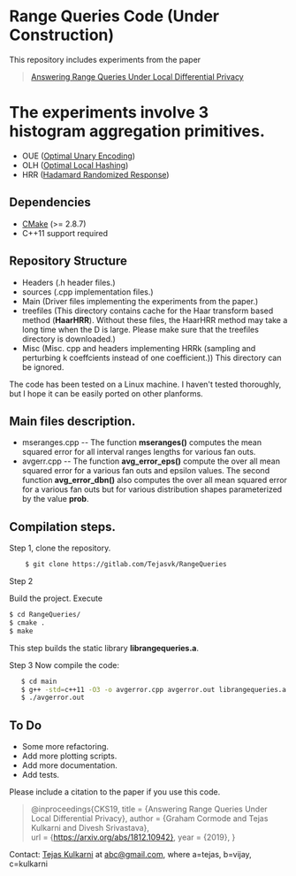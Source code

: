 # Range Queries Code (Under Construction)

This repository includes experiments from the  paper 
> [Answering Range Queries Under Local Differential Privacy](https://arxiv.org/abs/1812.10942)

# The experiments involve 3 histogram aggregation primitives. 
+ OUE ([Optimal Unary Encoding](https://www.usenix.org/system/files/conference/usenixsecurity17/sec17-wang-tianhao.pdf))
+ OLH ([Optimal Local Hashing](https://www.usenix.org/system/files/conference/usenixsecurity17/sec17-wang-tianhao.pdf)) 
+ HRR ([Hadamard Randomized Response](http://dimacs.rutgers.edu/~graham/pubs/papers/sigmod18.pdf)) 


## Dependencies
+ [CMake](https://cmake.org/download/) (>= 2.8.7) 
+ C++11 support required 

## Repository Structure 
+ Headers (.h header files.)
+ sources (.cpp implementation files.)
+ Main (Driver files implementing the experiments from the paper.)
+ treefiles (This directory contains cache for the Haar transform based method (**HaarHRR**).
 Without these files, the HaarHRR method may take a long time when the D is large. Please make sure that the treefiles directory is downloaded.)
+ Misc (Misc. cpp and headers implementing HRRk (sampling and perturbing k coeffcients instead of one coefficient.)) This directory can be ignored.

 The code has been tested on a Linux machine. I haven't tested thoroughly, but I hope it can be easily ported on other planforms.

 
## Main files description.
 
 * mseranges.cpp -- The function **mseranges()** computes the mean squared error for all interval ranges lengths for various fan outs. 
 * avgerr.cpp -- The function **avg_error_eps()** compute the over all mean squared error for a various fan outs and epsilon values. The second function 
 **avg_error_dbn()** also computes the over all mean squared error for a various fan outs but for various distribution shapes parameterized by the value **prob**. 

## Compilation steps.

 Step 1, clone the repository.
```bash
    $ git clone https://gitlab.com/Tejasvk/RangeQueries
```

 Step 2
 
 Build the project. Execute

 ```bash
 $ cd RangeQueries/
 $ cmake .
 $ make
 ```
 
This step builds the static library **librangequeries.a**.

 Step 3
     Now compile the code:
 ```bash    
    $ cd main
    $ g++ -std=c++11 -O3 -o avgerror.cpp avgerror.out librangequeries.a
    $ ./avgerror.out
 ```

## To Do
* Some more refactoring.
* Add more plotting scripts.
* Add more documentation.
* Add tests.

Please include a citation to the paper if you use this code.

>@inproceedings{CKS19,
  title = {Answering Range Queries Under Local Differential Privacy},
  author = {Graham Cormode and Tejas Kulkarni and Divesh Srivastava},  
  url  = {https://arxiv.org/abs/1812.10942},
  year = {2019},
}

Contact: [Tejas Kulkarni](https://warwick.ac.uk/fac/sci/dcs/people/research/u1554597/) at abc@gmail.com, where a=tejas, b=vijay, c=kulkarni 

